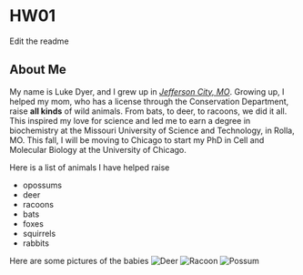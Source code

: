 # HW01
Edit the readme

## About Me
My name is Luke Dyer, and I grew up in [*Jefferson City, MO*](https://en.wikipedia.org/wiki/Jefferson_City,_Missouri). Growing up, I helped my mom, who has a license through the Conservation Department, raise **all kinds** of wild animals. From bats, to deer, to racoons, we did it all. This inspired my love for science and led me to earn a degree in biochemistry at the Missouri University of Science and Technology, in Rolla, MO. This fall, I will be moving to Chicago to start my PhD in Cell and Molecular Biology at the University of Chicago.

Here is a list of animals I have helped raise
* opossums
* deer
* racoons
* bats
* foxes
* squirrels
* rabbits

Here are some pictures of the babies
![Deer](https://photos.google.com/photo/AF1QipPUHuYRHUqEW8OVScCTuri9dirlCEjgPQitRYIX)
![Racoon](https://photos.google.com/photo/AF1QipNlN7cg5KRGOOCNq33FjwWYfQe8txxCbf7B73ko)
![Possum](https://photos.google.com/photo/AF1QipPcOmfpl_gevnmrxTIv3MCwOru9sZDaMl3PpFIg)
